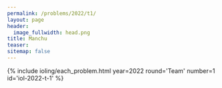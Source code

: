 ```yaml
---
permalink: /problems/2022/t1/
layout: page
header:
  image_fullwidth: head.png
title: Manchu
teaser: 
sitemap: false
---
```


{% include ioling/each_problem.html year=2022 round='Team' number=1 id='iol-2022-t-1' %}